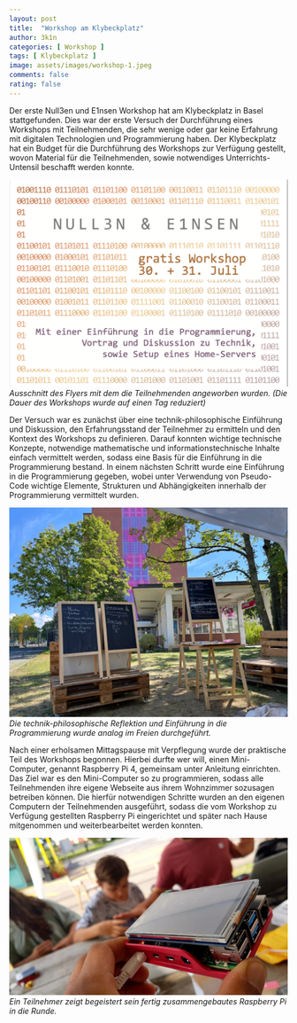 ```yaml
---
layout: post
title:  "Workshop am Klybeckplatz"
author: 3k1n
categories: [ Workshop ]
tags: [ Klybeckplatz ]
image: assets/images/workshop-1.jpeg
comments: false
rating: false
---
```


Der erste <span class="branding">Null3en und E1nsen</span> Workshop hat am Klybeckplatz in Basel stattgefunden. Dies war der erste Versuch der Durchführung eines Workshops mit Teilnehmenden, die sehr wenige oder gar keine Erfahrung mit digitalen Technologien und Programmierung haben. Der Klybeckplatz hat ein Budget für die Durchführung des Workshops zur Verfügung gestellt, wovon Material für die Teilnehmenden, sowie notwendiges Unterrichts-Untensil beschafft werden konnte. 

![image-0](/assets/images/workshop-1/image-0.png)
*Ausschnitt des Flyers mit dem die Teilnehmenden angeworben wurden. (Die Dauer des Workshops wurde auf einen Tag reduziert)*

Der Versuch war es zunächst über eine technik-philosophische Einführung und Diskussion, den Erfahrungsstand der Teilnehmer zu ermitteln und den Kontext des Workshops zu definieren. Darauf konnten wichtige technische Konzepte, notwendige mathematische und informationstechnische Inhalte einfach vermittelt werden, sodass eine Basis für die Einführung in die Programmierung bestand. In einem nächsten Schritt wurde eine Einführung in die Programmierung gegeben, wobei unter Verwendung von Pseudo-Code wichtige Elemente, Strukturen und Abhängigkeiten innerhalb der Programmierung vermittelt wurden.

![image-1](/assets/images/workshop-1/image-1.jpeg)
*Die technik-philosophische Reflektion und Einführung in die Programmierung wurde analog im Freien durchgeführt.*

Nach einer erholsamen Mittagspause mit Verpflegung wurde der praktische Teil des Workshops begonnen. Hierbei durfte wer will, einen Mini-Computer, genannt Raspberry Pi 4, gemeinsam unter Anleitung einrichten. Das Ziel war es den Mini-Computer so zu programmieren, sodass alle Teilnehmenden ihre eigene Webseite aus ihrem Wohnzimmer sozusagen betreiben können. Die hierfür notwendigen Schritte wurden an den eigenen Computern der Teilnehmenden ausgeführt, sodass die vom Workshop zu Verfügung gestellten Raspberry Pi eingerichtet und später nach Hause mitgenommen und weiterbearbeitet werden konnten.

![image-](/assets/images/workshop-1/image-2.jpeg)
*Ein Teilnehmer zeigt begeistert sein fertig zusammengebautes Raspberry Pi in die Runde.*